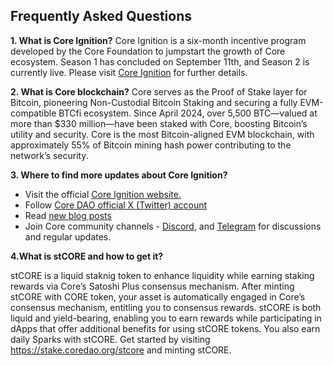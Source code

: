 ## Frequently Asked Questions ## 

**1. What is Core Ignition?**
Core Ignition is a six-month incentive program developed by the Core Foundation to jumpstart the growth of Core ecosystem. Season 1 has concluded on September 11th, and Season 2 is currently live. Please visit [Core Ignition](https://ignition.coredao.org) for further details.

**2. What is Core blockchain?**
Core serves as the Proof of Stake layer for Bitcoin, pioneering Non-Custodial Bitcoin Staking and securing a fully EVM-compatible BTCfi ecosystem. Since April 2024, over 5,500 BTC—valued at more than $330 million—have been staked with Core, boosting Bitcoin’s utility and security. Core is the most Bitcoin-aligned EVM blockchain, with approximately 55% of Bitcoin mining hash power contributing to the network’s security.

**3. Where to find more updates about Core Ignition?**
* Visit the official [Core Ignition website.](https://ignition.coredao.org/)
* Follow [Core DAO official X (Twitter) account](https://x.com/Coredao_Org)
* Read [new blog posts](https://coredao.org/explore/blog)
* Join Core community channels - [Discord](https://discord.com/invite/coredaoofficial), and [Telegram](https://t.me/CoreDAOTelegram) for discussions and regular updates.

**4.What is stCORE and how to get it?**

stCORE is a liquid staknig token to enhance liquidity while earning staking rewards via Core’s Satoshi Plus consensus mechanism. After minting stCORE with CORE token, your asset is automatically engaged in Core’s consensus mechanism, entitling you to consensus rewards. stCORE is both liquid and yield-bearing, enabling you to earn rewards while participating in dApps that offer additional benefits for using stCORE tokens. You also earn daily Sparks with stCORE. Get started by visiting https://stake.coredao.org/stcore and minting stCORE. 
